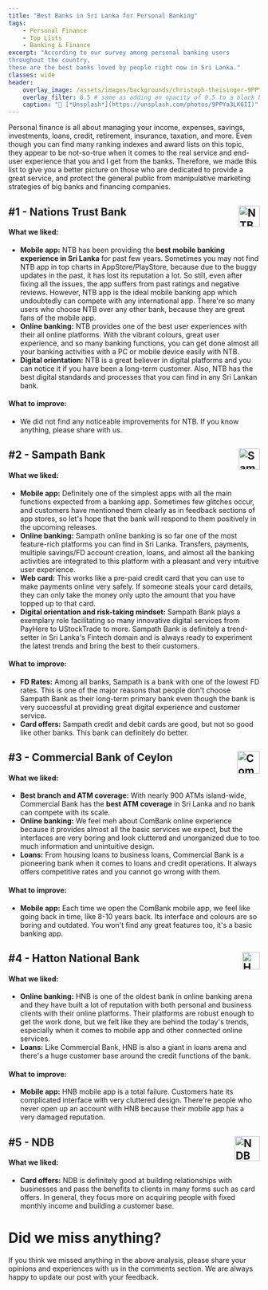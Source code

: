 ```yaml
---
title: "Best Banks in Sri Lanka for Personal Banking"
tags:
    - Personal Finance
    - Top Lists
    - Banking & Finance
excerpt: "According to our survey among personal banking users 
throughout the country, 
these are the best banks loved by people right now in Sri Lanka."
classes: wide
header:
    overlay_image: /assets/images/backgrounds/christoph-theisinger-9PPYa3LK6II-unsplash.jpg
    overlay_filter: 0.5 # same as adding an opacity of 0.5 to a black background
    caption: "📸 [*Unsplash*](https://unsplash.com/photos/9PPYa3LK6II)"
---
```


Personal finance is all about managing your income, expenses, savings, investments, 
loans, credit, retirement, insurance, taxation, and more. Even though you can find many
ranking indexes and award lists on this topic, they appear to be not-so-true when it
comes to the real service and end-user experience that you and I get from the banks.
Therefore, we made this list to give you a better picture on those who are dedicated to 
provide a great service, and protect the general public from manipulative 
marketing strategies of big banks and financing companies. 

## #1 - Nations Trust Bank <a href="default.asp"><img src="https://upload.wikimedia.org/wikipedia/en/d/db/Nations_Trust_Bank_logo.png" alt="NTB Logo" style="width:auto;height:42px;" align="right"></a>

#### What we liked:

- **Mobile app:** NTB has been providing the **best mobile banking experience in Sri Lanka**
for past few years. Sometimes you may not find NTB app in top charts in AppStore/PlayStore, because due to the 
buggy updates in the past, it has lost its reputation a lot. So still, even after
fixing all the issues, the app suffers from past ratings and negative reviews. However, NTB
app is the ideal mobile banking app which undoubtedly can compete with any 
international app. There're so many users who choose NTB over any other bank, because they
are great fans of the mobile app.
- **Online banking:** NTB provides one of the best user experiences with their all online
platforms. With the vibrant colours, great user experience, and so many banking functions, you can
get done almost all your banking activities with a PC or mobile device easily with NTB.
- **Digital orientation:** NTB is a great believer in digital platforms and you can notice it
if you have been a long-term customer. Also, NTB has the best digital standards and processes
that you can find in any Sri Lankan bank.

#### What to improve:

- We did not find any noticeable improvements for NTB. If you know anything, please share with us.

## #2 - Sampath Bank <a href="default.asp"><img src="https://seeklogo.com/images/S/sampath-bank-plc-logo-3B2E87391B-seeklogo.com.png" alt="Sampath Logo" style="width:auto;height:42px;" align="right"></a>

#### What we liked:

- **Mobile app:** Definitely one of the simplest apps with all the main functions expected
from a banking app. Sometimes few glitches occur, and customers have mentioned them clearly as 
in feedback sections of app stores, so let's hope that the bank will respond to them positively in the
upcoming releases.
- **Online banking:** Sampath online banking is so far one of the most feature-rich platforms you can
find in Sri Lanka. Transfers, payments, multiple savings/FD account creation, loans, and
almost all the banking activities are integrated to this platform with a pleasant and very 
intuitive user experience.
- **Web card:** This works like a pre-paid credit card that you can use to make payments online
very safely. If someone steals your card details, they can only take the money only upto the 
amount that you have topped up to that card. 
- **Digital orientation and risk-taking mindset:** Sampath Bank plays a exemplary role facilitating 
so many innovative digital services from PayHere to UStockTrade to more. Sampath Bank is
definitely a trend-setter in Sri Lanka's Fintech domain and is always ready to experiment the 
latest trends and bring the best to their customers. 

#### What to improve:

- **FD Rates:** Among all banks, Sampath is a bank with one of the lowest FD rates. 
This is one of the major 
reasons that people don't choose Sampath Bank as their long-term primary bank even though the bank
is very successful at providing great digital experience and customer service. 
- **Card offers:** Sampath credit and debit cards are good, but not so good like other banks.
This bank can definitely do better.

## #3 - Commercial Bank of Ceylon <a href="default.asp"><img src="https://seeklogo.com/images/C/commercial-bank-logo-9C9098B1B5-seeklogo.com.png" alt="Combank Logo" style="width:auto;height:45px;" align="right"></a>

#### What we liked:

- **Best branch and ATM coverage:** With nearly 900 ATMs island-wide, Commercial Bank has the
**best ATM coverage** in Sri Lanka and no bank can compete with its scale. 
- **Online banking:** We feel meh about ComBank online experience because it provides almost
all the basic services we expect, but the interfaces are very boring and look cluttered 
and unorganized due to too much information and unintuitive design.
- **Loans:** From housing loans to business loans, Commercial Bank is a pioneering bank when
it comes to loans and credit operations. It always offers competitive rates and you cannot go
wrong with them.

#### What to improve:

- **Mobile app:** Each time we open the ComBank mobile app, we feel like going back in time,
like 8-10 years back. Its interface and colours are so boring and outdated. You won't 
find any great features too, it's a basic banking app. 

## #4 - Hatton National Bank <a href="default.asp"><img src="https://cdn.cse.lk/cmt/upload_logo/373_1416824511.jpeg" alt="HNB Logo" style="width:auto;height:35px;" align="right"></a>

#### What we liked:

- **Online banking:** HNB is one of the oldest bank in online banking arena and they have built a lot of
reputation with both personal and business clients with their online platforms. Their platforms are robust enough
to get the work done, but we felt like they are behind the today's trends, especially when it comes to mobile app
and other connected online services.
- **Loans:** Like Commercial Bank, HNB is also a giant in loans arena and there's a huge customer base
around the credit functions of the bank.

#### What to improve:

- **Mobile app:** HNB mobile app is a total failure. Customers hate its complicated interface with 
very cluttered design. There're people who never open up an account with HNB because their mobile
app has a very damaged reputation. 

## #5 - NDB <a href="default.asp"><img src="http://thesundayreader.lk/wp-content/uploads/2019/08/Aug-12-NDB-empowers-entrepreneurs-through-Business-Banking.png" alt="NDB Logo" style="width:auto;height:50px;" align="right"></a>

#### What we liked:

- **Card offers:** NDB is definitely good at building relationships with businesses and pass the benefits
to clients in many forms such as card offers. In general, they focus more on acquiring people with fixed monthly
income and building a customer base. 
 
 
# Did we miss anything?

If you think we missed anything in the above analysis, please share your opinions and experiences with us in
the comments section. We are always happy to update our post with your feedback.
